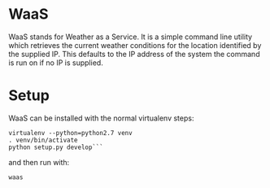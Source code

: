 WaaS
====

WaaS stands for Weather as a Service. It is a simple command line utility
which retrieves the current weather conditions for the location identified
by the supplied IP. This defaults to the IP address of the system the
command is run on if no IP is supplied.

Setup
=====
WaaS can be installed with the normal virtualenv steps:

    virtualenv --python=python2.7 venv
    . venv/bin/activate
    python setup.py develop```

and then run with:

    waas

